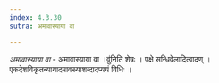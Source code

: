 ```yaml
---
index: 4.3.30
sutra: अमावास्याया वा

---
```

_अमावास्याया वा_ - अमावास्याया वा ।वु॑निति शेषः । पक्षे सन्धिवेलादित्वादण् । एकदेशविकृतन्यायादमावस्याशब्दादप्ययं विधिः ।